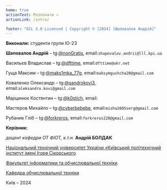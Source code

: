 ```yaml
---
home: true
actionText: Розпочати →
actionLink: /intro/

footer: "ECL 2.0 Licensed | Copyright © [2024] [Шаповалов Андрій]"
---
```



**Виконали:** студенти групи ІО-23

**Шаповалов Андрій** – tg:[@nonGratis](https://t.me/nonGratis), email:`shapovalov.andrii@lll.kpi.ua`

Васильєв Владислав – tg:[@dfttime](https://t.me/dfttime), email:`dfttime@ukr.net`

Гуща Максим – tg:[@maks1mka_77g](https://t.me/maks1mka_77g), email:`maksymgushcha20@gmail.com`

Коваленко Олександр – tg:[@sandrokovi3](https://t.me/sandrokovi3), email:`aleksandro.kovi@gmail.com`

Марцинюк Костянтин – tg:[@k0stich](https://t.me/k0stich), email: 

Мастеров Михайло – tg:[@cyberbebebe](https://t.me/cyberbebebe), email:`misha2005serg@gmail.com`

Рубаник Гліб – tg:[@forkreros](https://t.me/forkreros), email:`forkreros228@gmail.com`


**Керівник:**

*доцент кафедри ОТ ФІОТ, к.т.н.* <span padding-right:5em></span> **Андрій БОЛДАК** 

[Національний технічний університет України «Київський політехнічний інститут імені Ігоря Сікорського](https://kpi.ua/)

[Факультет інформатики та обчислювальної техніки](https://fiot.kpi.ua/)

[Кафедра обчислювальної техніки](https://comsys.kpi.ua/)

Київ – 2024
